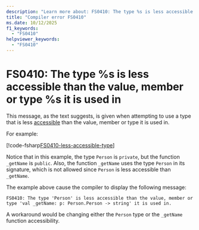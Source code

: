```yaml
---
description: "Learn more about: FS0410: The type %s is less accessible than the value, member or type %s it is used in"
title: "Compiler error FS0410"
ms.date: 10/12/2025
f1_keywords:
  - "FS0410"
helpviewer_keywords:
  - "FS0410"
---
```


# FS0410: The type %s is less accessible than the value, member or type %s it is used in

This message, as the text suggests, is given when attempting to use a type that is less [accessible](../access-control.md) than the value, member or type it is used in.

For example:

[!code-fsharp[FS0410-less-accessible-type](~/samples/snippets/fsharp/compiler-messages/fs0410.fsx#L8-L11)]

Notice that in this example, the type `Person` is `private`, but the function `_getName` is `public`. Also, the function `_getName` uses the type `Person` in its signature, which is not allowed since `Person` is less accessible than `_getName`.

The example above cause the compiler to display the following message:

```text
FS0410: The type 'Person' is less accessible than the value, member or type 'val _getName: p: Person.Person -> string' it is used in.
```

A workaround would be changing either the `Person` type or the `_getName` function accessibility.
